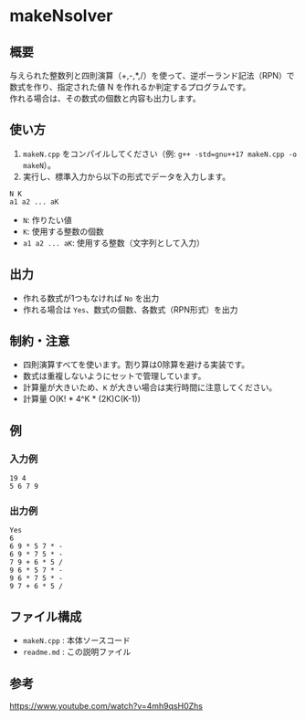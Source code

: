 # makeNsolver

## 概要

与えられた整数列と四則演算（+,-,*,/）を使って、逆ポーランド記法（RPN）で数式を作り、指定された値 N を作れるか判定するプログラムです。  
作れる場合は、その数式の個数と内容も出力します。

## 使い方

1. `makeN.cpp` をコンパイルしてください（例: `g++ -std=gnu++17 makeN.cpp -o makeN`）。
2. 実行し、標準入力から以下の形式でデータを入力します。

```
N K
a1 a2 ... aK
```

- `N`: 作りたい値
- `K`: 使用する整数の個数
- `a1 a2 ... aK`: 使用する整数（文字列として入力）

## 出力

- 作れる数式が1つもなければ `No` を出力
- 作れる場合は `Yes`、数式の個数、各数式（RPN形式）を出力

## 制約・注意

- 四則演算すべてを使います。割り算は0除算を避ける実装です。
- 数式は重複しないようにセットで管理しています。
- 計算量が大きいため、`K` が大きい場合は実行時間に注意してください。
- 計算量 O(K! * 4^K * (2K)C(K-1))

## 例

### 入力例

```
19 4
5 6 7 9
```

### 出力例

```
Yes
6
6 9 * 5 7 * -
6 9 * 7 5 * -
7 9 + 6 * 5 /
9 6 * 5 7 * -
9 6 * 7 5 * -
9 7 + 6 * 5 /
```

## ファイル構成

- `makeN.cpp` : 本体ソースコード
- `readme.md` : この説明ファイル

## 参考
https://www.youtube.com/watch?v=4mh9qsH0Zhs

